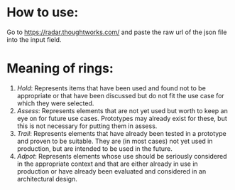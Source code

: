 # How to use: 
Go to https://radar.thoughtworks.com/ and paste the raw url of the json file into the input field.

# Meaning of rings:
1. *Hold*: Represents items that have been used and found not to be appropriate or that have been discussed but do not fit the use case for which they were selected.
2. *Assess*: Represents elements that are not yet used but worth to keep an eye on for future use cases. Prototypes may already exist for these, but this is not necessary for putting them in assess.
3. *Trail*: Represents elements that have already been tested in a prototype and proven to be suitable. They are (in most cases) not yet used in production, but are intended to be used in the future.
4. *Adpot*: Represents elements whose use should be seriously considered in the appropriate context and that are either already in use in production or have already been evaluated and considered in an architectural design.